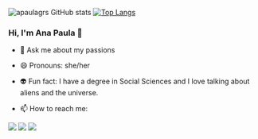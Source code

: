 ![apaulagrs GitHub stats](https://github-readme-stats.vercel.app/api?username=apaulagrs&count_private=true&show_icons=true&theme=cobalt)
[![Top Langs](https://github-readme-stats.vercel.app/api/top-langs/?username=apaulagrs&layout=compact&theme=cobalt)](https://github.com/apaulagrs/github-readme-stats)


### Hi, I'm Ana Paula 👋

- 💬 Ask me about my passions

- 😄 Pronouns: she/her

- 👽 Fun fact: I have a degree in Social Sciences and I love talking about aliens and the universe.

- 📫 How to reach me:
<div> 
  <a href="https://www.instagram.com/apaulagrs/" target="_blank"><img src="https://img.shields.io/badge/-Instagram-%23E4405F?style=for-the-badge&logo=instagram&logoColor=white" target="_blank"></a>
  <a href = "mailto:paulaaguiars16@gmail.com"><img src="https://img.shields.io/badge/-Gmail-%23333?style=for-the-badge&logo=gmail&logoColor=white" target="_blank"></a>
  <a href="https://www.linkedin.com/in/apaulagrs/" target="_blank"><img src="https://img.shields.io/badge/-LinkedIn-%230077B5?style=for-the-badge&logo=linkedin&logoColor=white" target="_blank"></a> 
</div>

